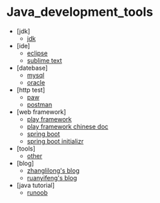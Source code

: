 # Java_development_tools

* [jdk]
	* [jdk](https://www.oracle.com/downloads/index.html)
* [ide]
	* [eclipse](https://www.eclipse.org/downloads/)
	* [sublime text](#)
* [datebase]
	* [mysql](https://www.mysql.com/downloads/)
	* [oracle](#)
* [http test]
	* [paw](https://paw.cloud/)
	* [postman](#)
* [web framework]
	* [play framework](https://www.playframework.com/)
	* [play framework chinese doc](http://www.playframework.cn/)
	* [spring boot](http://spring.io/)
	* [spring boot initializr](https://start.spring.io/)
* [tools]
	* [other](https://tool.lu/)
* [blog]
	* [zhanglilong's blog](http://www.anool.net/)
	* [ruanyifeng's blog](http://www.ruanyifeng.com/blog//)
* [java tutorial]
	* [runoob](http://www.runoob.com/java/java-tutorial.html)

	
